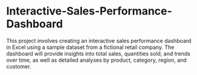 # Interactive-Sales-Performance-Dashboard
This project involves creating an interactive sales performance dashboard in Excel using a sample dataset from a fictional retail company. The dashboard will provide insights into total sales, quantities sold, and trends over time, as well as detailed analyses by product, category, region, and customer.
